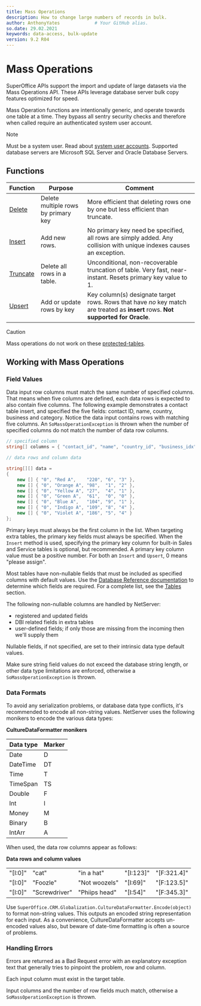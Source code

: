```yaml
---
title: Mass Operations
description: How to change large numbers of records in bulk.
author: AnthonyYates             # Your GitHub alias.
so.date: 29.02.2021
keywords: data-access, bulk-update
version: 9.2 R04
---
```


# Mass Operations

SuperOffice APIs support the import and update of large datasets via the Mass Operations API. These APIs leverage database server bulk copy features optimized for speed.

Mass Operation functions are intentionally generic, and operate towards one table at a time. They bypass all sentry security checks and therefore when called require an authenticated system user account.

> [!NOTE]
> Must be a system user. Read about [system user accounts][1].
> Supported database servers are Microsoft SQL Server and Oracle Database Servers.

## Functions

| Function  | Purpose            | Comment                         |
|-----------|--------------------|---------------------------------|
| [Delete](delete.md)    | Delete multiple rows by primary key | More efficient that deleting rows one by one but less efficient than truncate. |
| [Insert](insert.md)    | Add new rows.      | No primary key need be specified, all rows are simply added. Any collision with unique indexes causes an exception. |
| [Truncate](truncate.md)  | Delete all rows in a table. | Unconditional, non-recoverable truncation of table. Very fast, near-instant. Resets primary key value to 1. |
| [Upsert](upsert.md)    | Add or update rows by key | Key column(s) designate target rows. Rows that have *no* key match are treated as **insert** rows. **Not supported for Oracle**. |

> [!CAUTION]
> Mass operations do not work on these [protected-tables](protected-tables.md).

## Working with Mass Operations

### Field Values

Data input row columns must match the same number of specified columns. That means when five columns are defined, each data rows is expected to also contain five columns. The following example demonstrates a contact table insert, and specified the five fields: contact ID, name, country, business and category. Notice the data input contains rows with matching five columns. An `SoMassOperationException` is thrown when the number of specified columns do not match the number of data row columns.

```csharp
// specified column 
string[] columns = { "contact_id", "name", "country_id", "business_idx", "category_idx" };

// data rows and column data

string[][] data = 
{
    new [] { "0", "Red A",    "220", "6", "3" },
    new [] { "0", "Orange A", "98",  "1", "2" },
    new [] { "0", "Yellow A", "27",  "4", "1" },
    new [] { "0", "Green A",  "61",  "0", "0" },
    new [] { "0", "Blue A",   "104", "9", "1" },
    new [] { "0", "Indigo A", "109", "8", "4" },
    new [] { "0", "Violet A", "186", "5", "4" }
};

```

Primary keys must always be the first column in the list. When targeting extra tables, the primary key fields must always be specified. When the `Insert` method is used, specifying the primary key column for built-in Sales and Service tables is optional, but recommended. A primary key column value must be a positive number. For both an `Insert` and `Upsert`, 0 means "please assign".

Most tables have non-nullable fields that must be included as specified columns with default values. Use the [Database Reference documentation][2] to determine which fields are required. For a complete list, see the [Tables](https://github.com/SuperOfficeDocs/database/blob/main/docs/tables/index.md) section.

The following non-nullable columns are handled by NetServer:

* registered and updated fields
* DBI related fields in extra tables
* user-defined fields; if only those are missing from the incoming then we'll supply them

Nullable fields, if not specified, are set to their intrinsic data type default values.

Make sure string field values do not exceed the database string length, or other data type limitations are enforced, otherwise a `SoMassOperationException` is thrown.

### Data Formats

To avoid any serialization problems, or database data type conflicts, it's recommended to encode all non-string values. NetServer uses the following monikers to encode the various data types:

**CultureDataFormatter monikers**

|Data type |Marker|
|----------|------|
|Date      | D    |
|DateTime  | DT   |
|Time      | T    |
|TimeSpan  | TS   |
|Double    | F    |
|Int       | I    |
|Money     | M    |
|Binary    | B    |
|IntArr    | A    |

When used, the data row columns appear as follows:

**Data rows and column values**

|       |             |             |         |           |
|-------|-------------|-------------|---------|-----------|
|"[I:0]"|"cat"        |"in a hat"   |"[I:123]"|"[F:321.4]"|
|"[I:0]"|"Foozle"     |"Not woozels"|"[I:69]" |"[F:123.5]"|
|"[I:0]"|"Screwdriver"|"Phiips head"|"[I:54]" |"[F:345.3]"|

Use `SuperOffice.CRM.Globalization.CultureDataFormatter.Encode(object)` to format non-string values. This outputs an encoded string representation for each input. As a convenience, CultureDataFormatter accepts un-encoded values also, but beware of date-time formatting is often a source of problems.


### Handling Errors

Errors are returned as a Bad Request error with an explanatory exception text that generally tries to pinpoint the problem, row and column.

Each input column must exist in the target table.

Input columns and the number of row fields much match, otherwise a `SoMassOperationException` is thrown.


<!-- Referenced links -->
[1]: https://github.com/SuperOfficeDocs/superoffice-docs/docs/authentication/system-user/index.md
[2]: https://github.com/SuperOfficeDocs/database/blob/main/docs/index.md